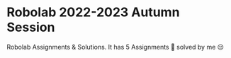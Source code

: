 # Robolab 2022-2023 Autumn Session
Robolab Assignments &amp; Solutions.
It has 5 Assignments 🤯 solved by me 😔
